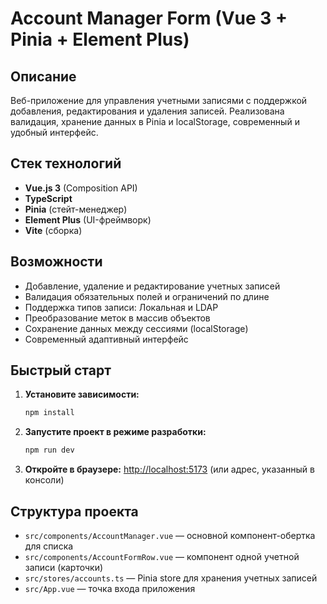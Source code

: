 # Account Manager Form (Vue 3 + Pinia + Element Plus)

## Описание

Веб-приложение для управления учетными записями с поддержкой добавления, редактирования и удаления записей. Реализована валидация, хранение данных в Pinia и localStorage, современный и удобный интерфейс.

## Стек технологий
- **Vue.js 3** (Composition API)
- **TypeScript**
- **Pinia** (стейт-менеджер)
- **Element Plus** (UI-фреймворк)
- **Vite** (сборка)

## Возможности
- Добавление, удаление и редактирование учетных записей
- Валидация обязательных полей и ограничений по длине
- Поддержка типов записи: Локальная и LDAP
- Преобразование меток в массив объектов
- Сохранение данных между сессиями (localStorage)
- Современный адаптивный интерфейс

## Быстрый старт

1. **Установите зависимости:**
   ```bash
   npm install
   ```
2. **Запустите проект в режиме разработки:**
   ```bash
   npm run dev
   ```
3. **Откройте в браузере:**
   [http://localhost:5173](http://localhost:5173) (или адрес, указанный в консоли)

## Структура проекта
- `src/components/AccountManager.vue` — основной компонент-обертка для списка
- `src/components/AccountFormRow.vue` — компонент одной учетной записи (карточки)
- `src/stores/accounts.ts` — Pinia store для хранения учетных записей
- `src/App.vue` — точка входа приложения




